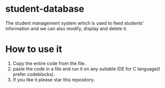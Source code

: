 # student-database
The student management system which is used to feed students' information and we can also modify, display and delete it.
# How to use it
1. Copy the entire code from the file.
2. paste the code in a file and run it on any suitable IDE for C language(I prefer codeblocks).
3. If you like it please star this repository.
